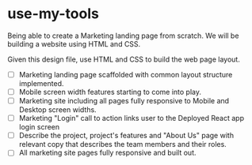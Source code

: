 # use-my-tools

Being able to create a Marketing landing page from scratch. We will be building a website using HTML and CSS.

Given this design file, use HTML and CSS to build the web page layout.
- [ ]  Marketing landing page scaffolded with common layout structure implemented.
- [ ]  Mobile screen width features starting to come into play.
- [ ]  Marketing site including all pages fully responsive to Mobile and Desktop screen widths.
- [ ]  Marketing "Login" call to action links user to the Deployed React app login screen
- [ ]  Describe the project, project's features and "About Us" page with relevant copy that describes the team members and their roles.
- [ ]  All marketing site pages fully responsive and built out.
